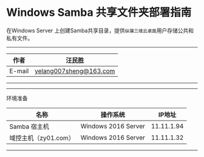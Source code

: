 Windows Samba 共享文件夹部署指南
===========================
在Windows Server 上创建Samba共享目录，提供`纵骥三维云桌面`用户存储公共和私有文件。
****
	
|作者|汪民胜|
|---|---
|E-mail|yelang007sheng@163.com


****
****
环境准备

|名称|操作系统|IP地址|
|---|---|---
|Samba 宿主机|Windows 2016 Server|11.11.1.94|
|域控主机（zy01.com）|Windows 2016 Server|11.11.1.32|

***
